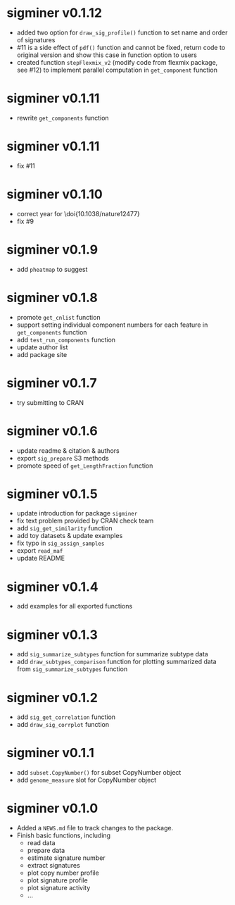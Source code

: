 # sigminer v0.1.12

* added two option for `draw_sig_profile()` function to set name and order of signatures
* #11 is a side effect of `pdf()` function and cannot be fixed, return code to original version and show this case in function option to users
* created function `stepFlexmix_v2` (modify code from flexmix package, see #12) to implement parallel computation in `get_component` function

# sigminer v0.1.11

* rewrite `get_components` function

# sigminer v0.1.11

* fix #11

# sigminer v0.1.10

* correct year for \doi{10.1038/nature12477}
* fix #9

# sigminer v0.1.9

* add `pheatmap` to suggest

# sigminer v0.1.8

* promote `get_cnlist` function
* support setting individual component numbers for each feature in `get_components` function
* add `test_run_components` function
* update author list
* add package site

# sigminer v0.1.7

* try submitting to CRAN

# sigminer v0.1.6

* update readme & citation & authors
* export `sig_prepare` S3 methods
* promote speed of `get_LengthFraction` function

# sigminer v0.1.5

* update introduction for package `sigminer`
* fix text problem provided by CRAN check team
* add `sig_get_similarity` function
* add toy datasets & update examples 
* fix typo in `sig_assign_samples`
* export `read_maf` 
* update README

# sigminer v0.1.4

* add examples for all exported functions

# sigminer v0.1.3

* add `sig_summarize_subtypes` function for summarize subtype data
* add `draw_subtypes_comparison` function for plotting summarized data from `sig_summarize_subtypes` function

# sigminer v0.1.2

* add `sig_get_correlation` function
* add `draw_sig_corrplot` function

# sigminer v0.1.1

* add `subset.CopyNumber()` for subset CopyNumber object
* add `genome_measure` slot for CopyNumber object

# sigminer v0.1.0

* Added a `NEWS.md` file to track changes to the package.
* Finish basic functions, including
  * read data
  * prepare data
  * estimate signature number
  * extract signatures
  * plot copy number profile
  * plot signature profile
  * plot signature activity
  * ...
